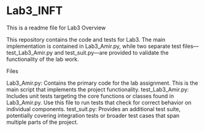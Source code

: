 # Lab3_INFT
This is a readme file for Lab3
Overview

This repository contains the code and tests for Lab3. The main implementation is contained in Lab3_Amir.py, while two separate test files—test_Lab3_Amir.py and test_suit.py—are provided to validate the functionality of the lab work.

Files

Lab3_Amir.py:
Contains the primary code for the lab assignment. This is the main script that implements the project functionality.
test_Lab3_Amir.py:
Includes unit tests targeting the core functions or classes found in Lab3_Amir.py. Use this file to run tests that check for correct behavior on individual components.
test_suit.py:
Provides an additional test suite, potentially covering integration tests or broader test cases that span multiple parts of the project.
